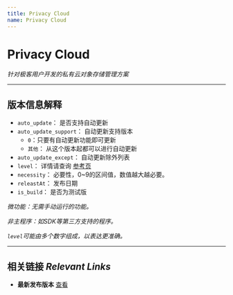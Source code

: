 ```yaml
---
title: Privacy Cloud
name: Privacy Cloud
---
```

# Privacy Cloud

*针对极客用户开发的私有云对象存储管理方案*

---

## 版本信息解释
- `auto_update`： 是否支持自动更新
- `auto_update_support`： 自动更新支持版本
  - `0`：只要有自动更新功能即可更新
  - `其他`： 从这个版本起都可以进行自动更新
- `auto_update_except`： 自动更新除外列表
- `level`： 详情请查询 [参考页](./i_level.pcj)
- `necessity`： 必要性，0~9的区间值，数值越大越必要。
- `releastAt`： 发布日期
- `is_build`： 是否为测试版

*微功能：无需手动运行的功能。*

*非主程序：如SDK等第三方支持的程序。*

*`level`可能由多个数字组成，以表达更准确。*

---

## 相关链接 *Relevant Links*

- **最新发布版本** [查看](./lastest.pcj)
